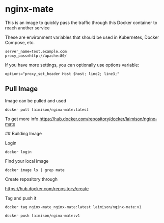 # nginx-mate

This is an image to quickly pass the traffic through this Docker container to reach another service

These are environment variables that should be used in Kubernetes, Docker Compose, etc.

```
server_name=test.example.com
proxy_pass=http://apache:80/
```

If you have more settings, you can optionally use options variable:

```
options="proxy_set_header Host $host; line2; line3;"
```

## Pull Image

Image can be pulled and used

```
docker pull laimison/nginx-mate:latest
```

To get more info https://hub.docker.com/repository/docker/laimison/nginx-mate

## Building Image

Login

```
docker login
```

Find your local image

```
docker image ls | grep mate
```

Create repository through

https://hub.docker.com/repository/create

Tag and push it

```
docker tag nginx-mate_nginx-mate:latest laimison/nginx-mate:v1

docker push laimison/nginx-mate:v1
```
